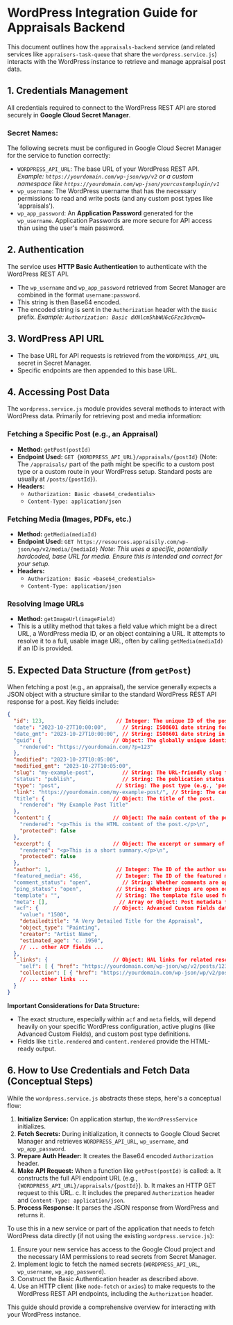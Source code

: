 # WordPress Integration Guide for Appraisals Backend

This document outlines how the `appraisals-backend` service (and related services like `appraisers-task-queue` that share the `wordpress.service.js`) interacts with the WordPress instance to retrieve and manage appraisal post data.

## 1. Credentials Management

All credentials required to connect to the WordPress REST API are stored securely in **Google Cloud Secret Manager**.

### Secret Names:

The following secrets must be configured in Google Cloud Secret Manager for the service to function correctly:

-   `WORDPRESS_API_URL`: The base URL of your WordPress REST API. 
    *Example: `https://yourdomain.com/wp-json/wp/v2` or a custom namespace like `https://yourdomain.com/wp-json/yourcustomplugin/v1`*
-   `wp_username`: The WordPress username that has the necessary permissions to read and write posts (and any custom post types like 'appraisals').
-   `wp_app_password`: An **Application Password** generated for the `wp_username`. Application Passwords are more secure for API access than using the user's main password.

## 2. Authentication

The service uses **HTTP Basic Authentication** to authenticate with the WordPress REST API.

-   The `wp_username` and `wp_app_password` retrieved from Secret Manager are combined in the format `username:password`.
-   This string is then Base64 encoded.
-   The encoded string is sent in the `Authorization` header with the `Basic` prefix.
    *Example: `Authorization: Basic dXNlcm5hbWU6cGFzc3dvcmQ=`*

## 3. WordPress API URL

-   The base URL for API requests is retrieved from the `WORDPRESS_API_URL` secret in Secret Manager.
-   Specific endpoints are then appended to this base URL.

## 4. Accessing Post Data

The `wordpress.service.js` module provides several methods to interact with WordPress data. Primarily for retrieving post and media information:

### Fetching a Specific Post (e.g., an Appraisal)

-   **Method:** `getPost(postId)`
-   **Endpoint Used:** `GET {WORDPRESS_API_URL}/appraisals/{postId}` (Note: The `/appraisals/` part of the path might be specific to a custom post type or a custom route in your WordPress setup. Standard posts are usually at `/posts/{postId}`).
-   **Headers:**
    -   `Authorization: Basic <base64_credentials>`
    -   `Content-Type: application/json`

### Fetching Media (Images, PDFs, etc.)

-   **Method:** `getMedia(mediaId)`
-   **Endpoint Used:** `GET https://resources.appraisily.com/wp-json/wp/v2/media/{mediaId}`
    *Note: This uses a specific, potentially hardcoded, base URL for media. Ensure this is intended and correct for your setup.*
-   **Headers:**
    -   `Authorization: Basic <base64_credentials>`
    -   `Content-Type: application/json`

### Resolving Image URLs

-   **Method:** `getImageUrl(imageField)`
-   This is a utility method that takes a field value which might be a direct URL, a WordPress media ID, or an object containing a URL. It attempts to resolve it to a full, usable image URL, often by calling `getMedia(mediaId)` if an ID is provided.

## 5. Expected Data Structure (from `getPost`)

When fetching a post (e.g., an appraisal), the service generally expects a JSON object with a structure similar to the standard WordPress REST API response for a post. Key fields include:

```json
{
  "id": 123,                       // Integer: The unique ID of the post.
  "date": "2023-10-27T10:00:00",     // String: ISO8601 date string for when the post was published.
  "date_gmt": "2023-10-27T10:00:00", // String: ISO8601 date string in GMT.
  "guid": {                       // Object: The globally unique identifier for the post.
    "rendered": "https://yourdomain.com/?p=123"
  },
  "modified": "2023-10-27T10:05:00",
  "modified_gmt": "2023-10-27T10:05:00",
  "slug": "my-example-post",         // String: The URL-friendly slug for the post.
  "status": "publish",               // String: The publication status (e.g., 'publish', 'draft', 'pending').
  "type": "post",                  // String: The post type (e.g., 'post', 'page', 'appraisals').
  "link": "https://yourdomain.com/my-example-post/", // String: The canonical URL for the post.
  "title": {                      // Object: The title of the post.
    "rendered": "My Example Post Title"
  },
  "content": {                    // Object: The main content of the post.
    "rendered": "<p>This is the HTML content of the post.</p>\n",
    "protected": false
  },
  "excerpt": {                    // Object: The excerpt or summary of the post.
    "rendered": "<p>This is a short summary.</p>\n",
    "protected": false
  },
  "author": 1,                     // Integer: The ID of the author user.
  "featured_media": 456,           // Integer: The ID of the featured media attachment (if any).
  "comment_status": "open",          // String: Whether comments are open or closed.
  "ping_status": "open",           // String: Whether pings are open or closed.
  "template": "",                  // String: The template file used for the post (if applicable).
  "meta": [],                       // Array or Object: Post metadata fields (often customized).
  "acf": {                        // Object: Advanced Custom Fields data (if ACF plugin is used).
    "value": "1500",
    "detailedtitle": "A Very Detailed Title for the Appraisal",
    "object_type": "Painting",
    "creator": "Artist Name",
    "estimated_age": "c. 1950",
    // ... other ACF fields ...
  },
  "_links": {                     // Object: HAL links for related resources.
    "self": [ { "href": "https://yourdomain.com/wp-json/wp/v2/posts/123" } ],
    "collection": [ { "href": "https://yourdomain.com/wp-json/wp/v2/posts" } ],
    // ... other links ...
  }
}
```

**Important Considerations for Data Structure:**

-   The exact structure, especially within `acf` and `meta` fields, will depend heavily on your specific WordPress configuration, active plugins (like Advanced Custom Fields), and custom post type definitions.
-   Fields like `title.rendered` and `content.rendered` provide the HTML-ready output.

## 6. How to Use Credentials and Fetch Data (Conceptual Steps)

While the `wordpress.service.js` abstracts these steps, here's a conceptual flow:

1.  **Initialize Service:** On application startup, the `WordPressService` initializes.
2.  **Fetch Secrets:** During initialization, it connects to Google Cloud Secret Manager and retrieves `WORDPRESS_API_URL`, `wp_username`, and `wp_app_password`.
3.  **Prepare Auth Header:** It creates the Base64 encoded `Authorization` header.
4.  **Make API Request:** When a function like `getPost(postId)` is called:
    a.  It constructs the full API endpoint URL (e.g., `{WORDPRESS_API_URL}/appraisals/{postId}`).
    b.  It makes an HTTP GET request to this URL.
    c.  It includes the prepared `Authorization` header and `Content-Type: application/json`.
5.  **Process Response:** It parses the JSON response from WordPress and returns it.

To use this in a new service or part of the application that needs to fetch WordPress data directly (if not using the existing `wordpress.service.js`):

1.  Ensure your new service has access to the Google Cloud project and the necessary IAM permissions to read secrets from Secret Manager.
2.  Implement logic to fetch the named secrets (`WORDPRESS_API_URL`, `wp_username`, `wp_app_password`).
3.  Construct the Basic Authentication header as described above.
4.  Use an HTTP client (like `node-fetch` or `axios`) to make requests to the WordPress REST API endpoints, including the `Authorization` header.

This guide should provide a comprehensive overview for interacting with your WordPress instance. 